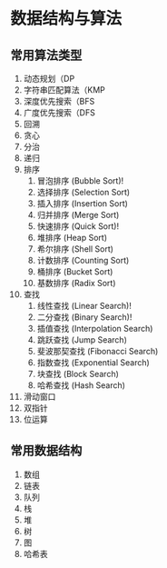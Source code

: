 # 数据结构与算法

## 常用算法类型
1. 动态规划（DP
2. 字符串匹配算法（KMP
3. 深度优先搜索（BFS
4. 广度优先搜索（DFS
5. 回溯
6. 贪心
7. 分治
8. 递归
9. 排序
    1. 冒泡排序 (Bubble Sort)!
    2. 选择排序 (Selection Sort)
    3. 插入排序 (Insertion Sort)
    4. 归并排序 (Merge Sort)
    5. 快速排序 (Quick Sort)!
    6. 堆排序 (Heap Sort)
    7. 希尔排序 (Shell Sort)
    8. 计数排序 (Counting Sort)
    9. 桶排序 (Bucket Sort)
    10. 基数排序 (Radix Sort)
10. 查找
    1. 线性查找 (Linear Search)!
    2. 二分查找 (Binary Search)!
    3. 插值查找 (Interpolation Search)
    4. 跳跃查找 (Jump Search)
    5. 斐波那契查找 (Fibonacci Search)
    6. 指数查找 (Exponential Search)
    7. 块查找 (Block Search)
    8. 哈希查找 (Hash Search)
11. 滑动窗口
12. 双指针
13. 位运算

## 常用数据结构

1. 数组
2. 链表
3. 队列
4. 栈
5. 堆
6. 树
7. 图
8. 哈希表